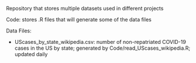 Repository that stores multiple datasets used in different projects 

Code: stores .R files that will generate some of the data files

Data Files:

- UScases_by_state_wikipedia.csv: number of non-repatriated COVID-19 cases in the US by state; generated by Code/read_UScases_wikipedia.R; updated daily